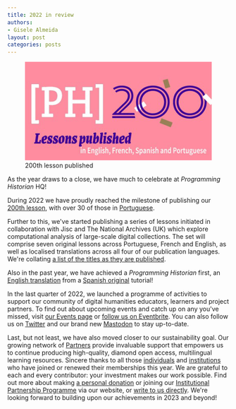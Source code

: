 ```yaml
---
title: 2022 in review
authors: 
- Gisele Almeida
layout: post
categories: posts 
---
```


<p><figure><img src="/images/blog/2022-in-review/200-lessons.png" alt="Image contains the Programming Historian logo with the number 200"/><figcaption>200th lesson published</figcaption> </figure></p>

As the year draws to a close, we have much to celebrate at _Programming Historian_ HQ!  

During 2022 we have proudly reached the milestone of publishing our [200th lesson](https://doi.org/10.46430/phen0103), with over 30 of those in [Portuguese](/pt/licoes/).

Further to this, we've started publishing a series of lessons initiated in collaboration with Jisc and The National Archives (UK) which explore computational analysis of large-scale digital collections. The set will comprise seven original lessons across Portuguese, French and English, as well as localised translations across all four of our publication languages. We're collating [a list of the titles as they are published](/en/jisc-tna-partnership).

Also in the past year, we have achieved a _Programming Historian_ first, an [English translation](/en/lessons/introduction-map-warper) from a [Spanish original](/es/lecciones/introduccion-map-warper) tutorial!

In the last quarter of 2022, we launched a programme of activities to support our community of digital humanities educators, learners and project partners. To find out about upcoming events and catch up on any you've missed, visit [our Events page](/en/events) or [follow us on Eventbrite](https://www.eventbrite.co.uk/o/programming-historian-56887654463). You can also follow us on [Twitter](https://twitter.com/ProgHist) and our brand new <a rel="me" href="[https://programminghistorian.org/en/about]">[Mastodon](https://hcommons.social/web/@proghist)</a> to stay up-to-date.

Last, but not least, we have also moved closer to our sustainability goal. Our growing network of [Partners](/en/supporters) provide invaluable support that empowers us to continue producing high-quality, diamond open access, multilingual learning resources. Sincere thanks to all those [individuals](/en/supporters#individual-supporters) and [institutions](/en/supporters#institutional-partners) who have joined or renewed their memberships this year. We are grateful to each and every contributor: your investment makes our work possible. Find out more about making [a personal donation](/en/individual) or joining our [Institutional Partnership Programme](/en/ipp) via our website, or [write to us directly](mailto:community@programminghistorian.org). We're looking forward to building upon our achievements in 2023 and beyond!

